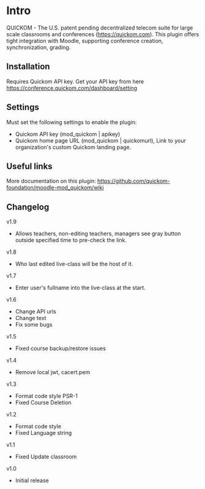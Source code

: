 # Intro

QUICKOM - The U.S. patent pending decentralized telecom suite for large scale classrooms and conferences (https://quickom.com). This plugin offers tight integration with Moodle, supporting conference creation, synchronization, grading.

## Installation

Requires Quickom API key.
Get your API key from here https://conference.quickom.com/dashboard/setting

## Settings

Must set the following settings to enable the plugin:

- Quickom API key (mod_quickom | apikey)
- Quickom home page URL (mod_quickom | quickomurl), Link to your organization's custom Quickom landing page.

## Useful links

More documentation on this plugin: https://github.com/quickom-foundation/moodle-mod_quickom/wiki

## Changelog

v1.9

- Allows teachers, non-editing teachers, managers see gray button outside specified time to pre-check the link.

v1.8

- Who last edited live-class will be the host of it.

v1.7

- Enter user's fullname into the live-class at the start.

v1.6

- Change API urls
- Change text
- Fix some bugs

v1.5

- Fixed course backup/restore issues

v1.4

- Remove local jwt, cacert.pem

v1.3

- Format code style PSR-1
- Fixed Course Deletion

v1.2

- Format code style
- Fixed Language string

v1.1

- Fixed Update classroom

v1.0

- Initial release
